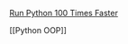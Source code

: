 [Run Python 100 Times Faster](https://www.facebook.com/groups/dsmlvietnam/permalink/328578259922302/)

[[Python OOP]]

